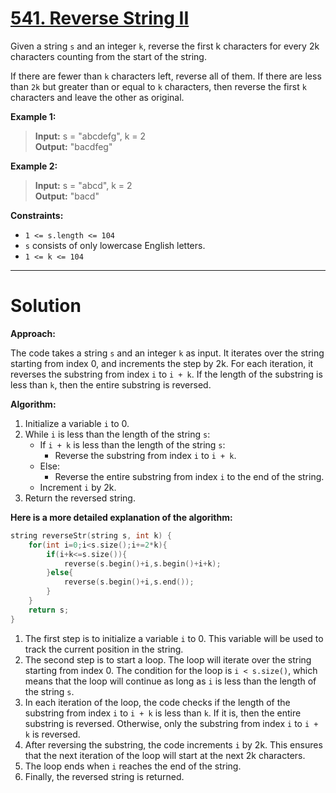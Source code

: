 # [541. Reverse String II](https://leetcode.com/problems/reverse-string-ii/)

Given a string `s` and an integer `k`, reverse the first k characters for every 2k characters counting from the start of the string.

If there are fewer than `k` characters left, reverse all of them. If there are less than `2k` but greater than or equal to `k` characters, then reverse the first `k` characters and leave the other as original.

 

**Example 1:**

> **Input:** s = "abcdefg", k = 2<br>
**Output:** "bacdfeg"

**Example 2:**

> **Input:** s = "abcd", k = 2<br>
**Output:** "bacd"
 

**Constraints:**

- `1 <= s.length <= 104`
- `s` consists of only lowercase English letters.
- `1 <= k <= 104`

---
# Solution

**Approach:**

The code takes a string `s` and an integer `k` as input. It iterates over the string starting from index 0, and increments the step by 2k. For each iteration, it reverses the substring from index `i` to `i + k`. If the length of the substring is less than `k`, then the entire substring is reversed.

**Algorithm:**

1. Initialize a variable `i` to 0.
2. While `i` is less than the length of the string `s`:
    * If `i + k` is less than the length of the string `s`:
        * Reverse the substring from index `i` to `i + k`.
    * Else:
        * Reverse the entire substring from index `i` to the end of the string.
    * Increment `i` by 2k.
3. Return the reversed string.

**Here is a more detailed explanation of the algorithm:**
```cpp
string reverseStr(string s, int k) {
    for(int i=0;i<s.size();i+=2*k){
        if(i+k<=s.size()){
            reverse(s.begin()+i,s.begin()+i+k);
        }else{
            reverse(s.begin()+i,s.end());
        }
    }
    return s;
}
```

1. The first step is to initialize a variable `i` to 0. This variable will be used to track the current position in the string.
2. The second step is to start a loop. The loop will iterate over the string starting from index 0. The condition for the loop is `i < s.size()`, which means that the loop will continue as long as `i` is less than the length of the string `s`.
3. In each iteration of the loop, the code checks if the length of the substring from index `i` to `i + k` is less than `k`. If it is, then the entire substring is reversed. Otherwise, only the substring from index `i` to `i + k` is reversed.
4. After reversing the substring, the code increments `i` by 2k. This ensures that the next iteration of the loop will start at the next 2k characters.
5. The loop ends when `i` reaches the end of the string.
6. Finally, the reversed string is returned.